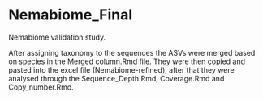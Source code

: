 # Nemabiome_Final
Nemabiome validation study. 

After assigning taxonomy to the sequences the ASVs were merged based on species in the Merged column.Rmd file. They were then copied and pasted into the excel file (Nemabiome-refined), after that they were analysed through the Sequence_Depth.Rmd, Coverage.Rmd and Copy_number.Rmd. 
